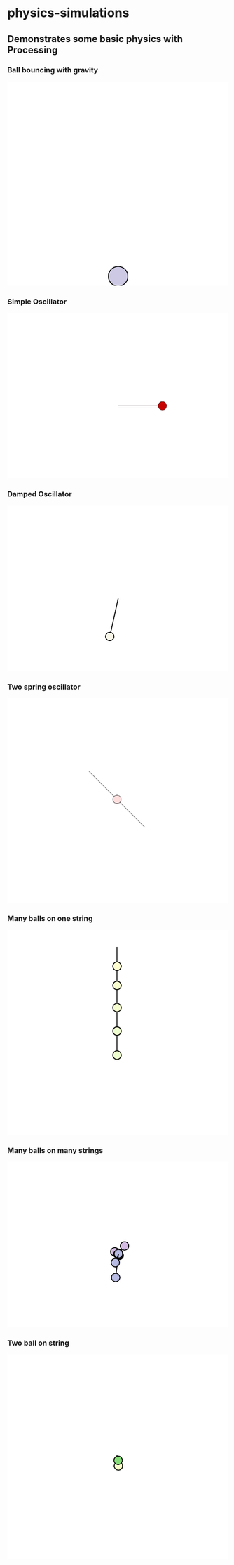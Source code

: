# physics-simulations

## Demonstrates some basic physics with Processing

### Ball bouncing with gravity
![](ball-bouncing-wGrav.gif)

### Simple Oscillator
![](simple-oscillator.gif)

### Damped Oscillator
![](damped-oscillator.gif)

### Two spring oscillator
![](two-spring-oscillator.gif)

### Many balls on one string
![](many-balls-on-one-string.gif)

### Many balls on many strings
![](many-balls-on-spring.gif)

### Two ball on string
![](two-ball-on-string.gif)



